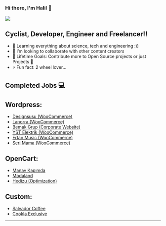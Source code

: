 ### Hi there, I'm Halil 👋

<a href="https://instagram.com/hidirektor">
    <img src="https://img.shields.io/badge/instagram-%23E4405F.svg?&style=for-the-badge&logo=instagram&logoColor=white" />        
  </a>

## Cyclist, Developer, Engineer and Freelancer!!

- 🔭 Learning everything about science, tech and engineering :))
- 👯 I’m looking to collaborate with other content creators
- 🥅 Lifetime Goals: Contribute more to Open Source projects or just Projects 🤣
- ⚡ Fun fact: 2 wheel lover...

## Completed Jobs 💻
## Wordpress:
- <a href="https://designsusu.com" target="_blank">Designsusu (WooCommerce)</a>
- <a href="https://lanorra.com" target="_blank">Lanorra (WooCommerce)</a>
- <a href="https://bemakgrup.com" target="_blank">Bemak Grup (Corporate Website)</a>
- <a href="https://yst.com.tr" target="_blank">YST Elektrik (WooCommerce)</a>
- <a href="https://ertanmusic.com" target="_blank">Ertan Music (WooCommerce)</a>
- <a href="https://serimama.com" target="_blank">Seri Mama (WooCommerce)</a>
## OpenCart:
- <a href="https://manavkapimda.com" target="_blank">Manav Kapımda</a>
- <a href="https://modaland.az" target="_blank">Modaland</a>
- <a href="https://hedizu.com" target="_blank">Hedizu (Optimization)</a>
## Custom:
- <a href="https://salvadorcoffeefood.com" target="_blank">Salvador Coffee</a>
- <a href="https://cooklaexclusive.com" target="_blank">Cookla Exclusive</a>

---
[website]: https://hidirektor.com.tr
[instagram]: https://instagram.com/hidirektor
[linkedin]: https://www.linkedin.com/in/halil-ibrahim-direktör-253800192/
